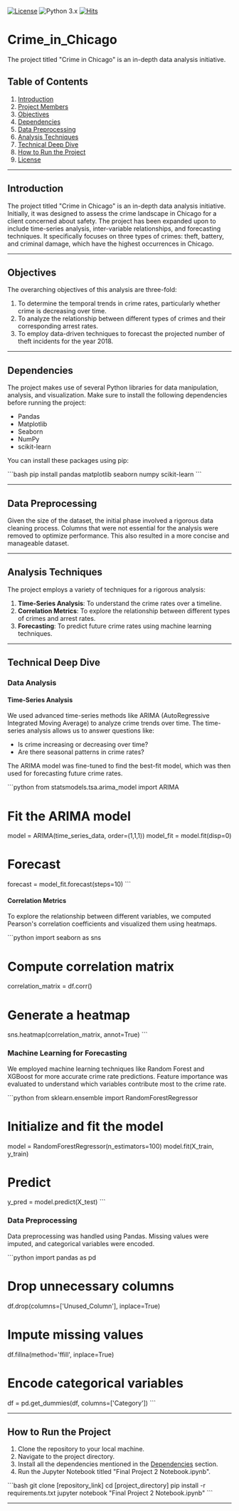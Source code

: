 [![License](https://img.shields.io/badge/License-MIT-red.svg)](https://github.com/zhangqi0210/Crime_in_Chicago/blob/main/LICENSE)
![Python 3.x](https://img.shields.io/badge/python-3.x-blue.svg)
[![Hits](https://hits.seeyoufarm.com/api/count/incr/badge.svg?url=https%3A%2F%2Fgithub.com%2Fzhangqi0210%2FCrime_in_Chicago&count_bg=%2379C83D&title_bg=%23555555&icon=&icon_color=%23E7E7E7&title=hits&edge_flat=false)](https://hits.seeyoufarm.com)

# Crime_in_Chicago
The project titled "Crime in Chicago" is an in-depth data analysis initiative.
## Table of Contents
1. [Introduction](#introduction)
2. [Project Members](#project-members)
3. [Objectives](#objectives)
4. [Dependencies](#dependencies)
5. [Data Preprocessing](#data-preprocessing)
6. [Analysis Techniques](#analysis-techniques)
7. [Technical Deep Dive](#technical-deep-dive)
8. [How to Run the Project](#how-to-run-the-project)
9. [License](#license)

---

## Introduction

The project titled "Crime in Chicago" is an in-depth data analysis initiative. Initially, it was designed to assess the crime landscape in Chicago for a client concerned about safety. The project has been expanded upon to include time-series analysis, inter-variable relationships, and forecasting techniques. It specifically focuses on three types of crimes: theft, battery, and criminal damage, which have the highest occurrences in Chicago.

---


## Objectives

The overarching objectives of this analysis are three-fold:

1. To determine the temporal trends in crime rates, particularly whether crime is decreasing over time.
2. To analyze the relationship between different types of crimes and their corresponding arrest rates.
3. To employ data-driven techniques to forecast the projected number of theft incidents for the year 2018.

---

## Dependencies

The project makes use of several Python libraries for data manipulation, analysis, and visualization. Make sure to install the following dependencies before running the project:

- Pandas
- Matplotlib
- Seaborn
- NumPy
- scikit-learn

You can install these packages using pip:

\```bash
pip install pandas matplotlib seaborn numpy scikit-learn
\```

---

## Data Preprocessing

Given the size of the dataset, the initial phase involved a rigorous data cleaning process. Columns that were not essential for the analysis were removed to optimize performance. This also resulted in a more concise and manageable dataset.

---

## Analysis Techniques

The project employs a variety of techniques for a rigorous analysis:

1. **Time-Series Analysis**: To understand the crime rates over a timeline.
2. **Correlation Metrics**: To explore the relationship between different types of crimes and arrest rates.
3. **Forecasting**: To predict future crime rates using machine learning techniques.

---

## Technical Deep Dive

### Data Analysis

#### Time-Series Analysis

We used advanced time-series methods like ARIMA (AutoRegressive Integrated Moving Average) to analyze crime trends over time. The time-series analysis allows us to answer questions like:

- Is crime increasing or decreasing over time?
- Are there seasonal patterns in crime rates?

The ARIMA model was fine-tuned to find the best-fit model, which was then used for forecasting future crime rates.

\```python
from statsmodels.tsa.arima_model import ARIMA

# Fit the ARIMA model
model = ARIMA(time_series_data, order=(1,1,1))
model_fit = model.fit(disp=0)

# Forecast
forecast = model_fit.forecast(steps=10)
\```

#### Correlation Metrics

To explore the relationship between different variables, we computed Pearson's correlation coefficients and visualized them using heatmaps.

\```python
import seaborn as sns

# Compute correlation matrix
correlation_matrix = df.corr()

# Generate a heatmap
sns.heatmap(correlation_matrix, annot=True)
\```

### Machine Learning for Forecasting

We employed machine learning techniques like Random Forest and XGBoost for more accurate crime rate predictions. Feature importance was evaluated to understand which variables contribute most to the crime rate.

\```python
from sklearn.ensemble import RandomForestRegressor

# Initialize and fit the model
model = RandomForestRegressor(n_estimators=100)
model.fit(X_train, y_train)

# Predict
y_pred = model.predict(X_test)
\```

### Data Preprocessing

Data preprocessing was handled using Pandas. Missing values were imputed, and categorical variables were encoded.

\```python
import pandas as pd

# Drop unnecessary columns
df.drop(columns=['Unused_Column'], inplace=True)

# Impute missing values
df.fillna(method='ffill', inplace=True)

# Encode categorical variables
df = pd.get_dummies(df, columns=['Category'])
\```

---

## How to Run the Project

1. Clone the repository to your local machine.
2. Navigate to the project directory.
3. Install all the dependencies mentioned in the [Dependencies](#dependencies) section.
4. Run the Jupyter Notebook titled "Final Project 2 Notebook.ipynb".

\```bash
git clone [repository_link]
cd [project_directory]
pip install -r requirements.txt
jupyter notebook "Final Project 2 Notebook.ipynb"
\```

---
